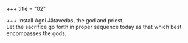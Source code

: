 +++
title = "02"

+++
Install Agni Jātavedas, the god and priest.  
Let the sacrifice go forth in proper sequence today as that which best  encompasses the gods.  